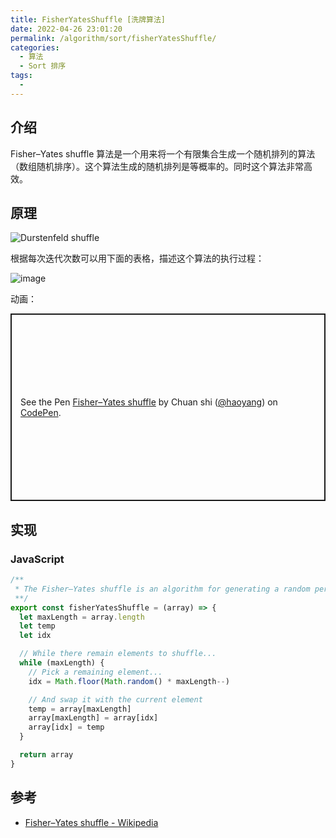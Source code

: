 ```yaml
---
title: FisherYatesShuffle [洗牌算法]
date: 2022-04-26 23:01:20
permalink: /algorithm/sort/fisherYatesShuffle/
categories:
  - 算法
  - Sort 排序
tags:
  - 
---
```


## 介绍

 Fisher–Yates shuffle 算法是一个用来将一个有限集合生成一个随机排列的算法（数组随机排序）。这个算法生成的随机排列是等概率的。同时这个算法非常高效。

<!-- more -->

## 原理

![Durstenfeld shuffle](https://upload.wikimedia.org/wikipedia/commons/5/5b/Durstenfeld_shuffle.svg)

根据每次迭代次数可以用下面的表格，描述这个算法的执行过程：

![image](https://cdn.jsdelivr.net/gh/jonsam-ng/image-hosting@master/20220428/image.skjs4ic82h.webp)

动画：

<p class="codepen" data-height="300" data-theme-id="dark" data-default-tab="html,result" data-slug-hash="jMvMQq" data-user="haoyang" style="height: 300px; box-sizing: border-box; display: flex; align-items: center; justify-content: center; border: 2px solid; margin: 1em 0; padding: 1em;">
  <span>See the Pen <a href="https://codepen.io/haoyang/pen/jMvMQq">
  Fisher–Yates shuffle</a> by Chuan shi (<a href="https://codepen.io/haoyang">@haoyang</a>)
  on <a href="https://codepen.io">CodePen</a>.</span>
</p>
<script async src="https://cpwebassets.codepen.io/assets/embed/ei.js"></script>

## 实现

### JavaScript

```js
/**
 * The Fisher–Yates shuffle is an algorithm for generating a random permutation of a finite sequence—in plain terms, the algorithm shuffles the sequence.
 **/
export const fisherYatesShuffle = (array) => {
  let maxLength = array.length
  let temp
  let idx

  // While there remain elements to shuffle...
  while (maxLength) {
    // Pick a remaining element...
    idx = Math.floor(Math.random() * maxLength--)

    // And swap it with the current element
    temp = array[maxLength]
    array[maxLength] = array[idx]
    array[idx] = temp
  }

  return array
}
```

## 参考

- [Fisher–Yates shuffle - Wikipedia](https://en.wikipedia.org/wiki/Fisher%E2%80%93Yates_shuffle)